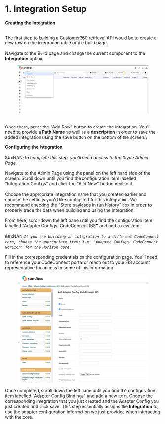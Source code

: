 # 1. Integration Setup

**Creating the Integration**

\
The first step to building a Customer360 retrieval API would be to create a new row on the integration table of the build page.\
\
Navigate to the Build page and change the current component to the **Integration** option.

<figure><img src="../../.gitbook/assets/image (5) (1) (1).png" alt=""><figcaption></figcaption></figure>

\
Once there, press the "Add Row" button to create the integration. You'll need to provide a **Path Name** as well as a **description** in order to save the added integration using the save button on the bottom of the screen.\


**Configuring the Integration**\
\
&#xNAN;_&#x54;o complete this step, you'll need access to the Glyue Admin Page._\
\
Navigate to the Admin Page using the panel on the left hand side of the screen. Scroll down until you find the configuration item labelled "Integration Configs" and click the "Add New" button next to it.\
\
Choose the appropriate integration name that you created earlier and choose the settings you'd like configured for this integration. We recommend checking the "Store payloads in run history" box in order to properly trace the data when building and using the integration.\
\
From here, scroll down the left pane until you find the configuration item labelled "Adapter Configs: CodeConnect IB&#x53;**"** and add a new item. \
\
&#xNAN;_`If you are building an integration to a different CodeConnect core, choose the appropriate item; i.e. "Adapter Configs: CodeConnect Horizon" for the Horizon core.`_\
\
Fill in the corresponding credentials on the configuration page. You'll need to reference your CodeConnect portal or reach out to your FIS account representative for access to some of this information.

<figure><img src="../../.gitbook/assets/image (14) (1).png" alt=""><figcaption></figcaption></figure>

Once completed, scroll down the left pane until you find the configuration item labelled "Adapter Config Bindings" and add a new item. Choose the corresponding integration that you just created and the Adapter Config you just created and click save. This step essentially assigns the **Integration** to use the adapter configuration information we just provided when interacting with the core.
